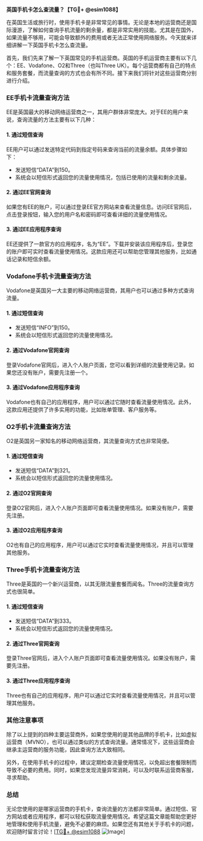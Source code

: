 **英国手机卡怎么查流量？【TG💪+ @esim1088】**

在英国生活或旅行时，使用手机卡是非常常见的事情。无论是本地的运营商还是国际漫游，了解如何查询手机流量的剩余量，都是非常实用的技能。尤其是在国外，如果流量不够用，可能会导致额外的费用或者无法正常使用网络服务。今天就来详细讲解一下英国手机卡怎么查流量。

首先，我们先来了解一下英国常见的手机运营商。英国的手机运营商主要有以下几个：EE、Vodafone、O2和Three（也叫Three UK）。每个运营商都有自己的特点和服务套餐，而流量查询的方式也会有所不同。接下来我们将针对这些运营商分别进行介绍。

### EE手机卡流量查询方法

EE是英国最大的移动网络运营商之一，其用户群体非常庞大。对于EE的用户来说，查询流量的方法主要有以下几种：

#### 1. **通过短信查询**
   EE用户可以通过发送特定代码到指定号码来查询当前的流量余额。具体步骤如下：
   - 发送短信“DATA”到150。
   - 系统会以短信形式返回您的流量使用情况，包括已使用的流量和剩余流量。

#### 2. **通过EE官网查询**
   如果您有EE的账户，可以通过登录EE官方网站来查看流量信息。访问EE官网后，点击登录按钮，输入您的用户名和密码即可查看详细的流量使用情况。

#### 3. **通过EE应用程序查询**
   EE还提供了一款官方的应用程序，名为“EE”。下载并安装该应用程序后，登录您的账户即可实时查看流量使用情况。这款应用还可以帮助您管理其他服务，比如通话记录和短信余额。

### Vodafone手机卡流量查询方法

Vodafone是英国另一大主要的移动网络运营商，其用户也可以通过多种方式查询流量。

#### 1. **通过短信查询**
   - 发送短信“INFO”到150。
   - 系统会以短信形式返回您的流量使用情况。

#### 2. **通过Vodafone官网查询**
   登录Vodafone官网后，进入个人账户页面，您可以看到详细的流量使用记录。如果您还没有账户，需要先注册一个。

#### 3. **通过Vodafone应用程序查询**
   Vodafone也有自己的应用程序，用户可以通过它随时查看流量使用情况。此外，这款应用还提供了许多实用的功能，比如账单管理、客户服务等。

### O2手机卡流量查询方法

O2是英国另一家知名的移动网络运营商，其流量查询方式也非常简便。

#### 1. **通过短信查询**
   - 发送短信“DATA”到321。
   - 系统会以短信形式返回您的流量使用情况。

#### 2. **通过O2官网查询**
   登录O2官网后，进入个人账户页面即可查看流量使用情况。如果没有账户，需要先注册。

#### 3. **通过O2应用程序查询**
   O2也有自己的应用程序，用户可以通过它实时查看流量使用情况，并且可以管理其他服务。

### Three手机卡流量查询方法

Three是英国的一个新兴运营商，以其无限流量套餐而闻名。Three的流量查询方式也很简单。

#### 1. **通过短信查询**
   - 发送短信“DATA”到333。
   - 系统会以短信形式返回您的流量使用情况。

#### 2. **通过Three官网查询**
   登录Three官网后，进入个人账户页面即可查看流量使用情况。如果没有账户，需要先注册。

#### 3. **通过Three应用程序查询**
   Three也有自己的应用程序，用户可以通过它实时查看流量使用情况，并且可以管理其他服务。

### 其他注意事项

除了以上提到的四种主要运营商外，如果您使用的是其他品牌的手机卡，比如虚拟运营商（MVNO），也可以通过类似的方式查询流量。通常情况下，这些运营商会继承主运营商的服务功能，因此查询方法大致相同。

另外，在使用手机卡的过程中，建议定期检查流量使用情况，以免超出套餐限制而导致不必要的费用。同时，如果您发现流量异常消耗，可以及时联系运营商客服，寻求帮助。

### 总结

无论您使用的是哪家运营商的手机卡，查询流量的方法都非常简单。通过短信、官方网站或者应用程序，都可以轻松获取流量使用情况。希望这篇文章能帮助您更好地管理和使用手机流量，避免不必要的麻烦。如果您还有其他关于手机卡的问题，欢迎随时留言讨论！[[TG💪+ @esim1088](https://t.me/s/esim1088) ![Image](https://i.postimg.cc/4NQfJmqS/Snipaste-2025-05-13-00-14-12.png)]